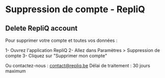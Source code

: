 # Suppression de compte - RepliQ
Delete RepliQ account
---------------------
Pour supprimer votre compte et toutes vos données :

1- Ouvrez l'application RepliQ
2- Allez dans Paramètres > Suppression de compte
3- Cliquez sur "Supprimer mon compte"

Ou contactez-nous : contact@repliq.be
Délai de traitement : 30 jours maximum
